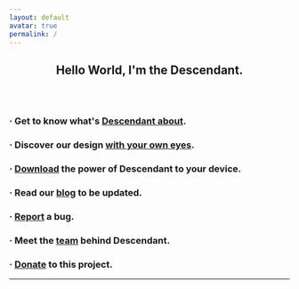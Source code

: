 ```yaml
---
layout: default
avatar: true
permalink: /
---
```

<center><h2> Hello World, I'm the Descendant. <h2></center>
<br>

### · Get to know what's [Descendant about](https://descendant.github.io/about/).

### · Discover our design [with your own eyes](https://descendant.github.io/404).

### · [Download](https://descendant.github.io/downloads) the power of Descendant to your device.

### · Read our [blog](https://descendant.github.io/blog/) to be updated.

### · [Report](https://github.com/Descendant/bug_tracker/issues/new?template=bug_report.md) a bug.

### · Meet the [team](https://descendant.github.io/404) behind Descendant.

### · [Donate](https://descendant.github.io/donations) to this project.


---


